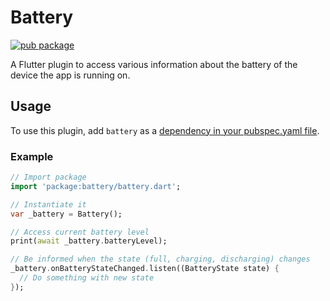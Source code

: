 # Battery

[![pub package](https://img.shields.io/pub/v/battery.svg)](https://pub.dev/packages/battery)

A Flutter plugin to access various information about the battery of the device the app is running on.

## Usage
To use this plugin, add `battery` as a [dependency in your pubspec.yaml file](https://flutter.dev/docs/development/platform-integration/platform-channels).

### Example

``` dart
// Import package
import 'package:battery/battery.dart';

// Instantiate it
var _battery = Battery();

// Access current battery level
print(await _battery.batteryLevel);

// Be informed when the state (full, charging, discharging) changes
_battery.onBatteryStateChanged.listen((BatteryState state) {
  // Do something with new state
});
```
